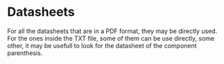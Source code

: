 # Datasheets

For all the datasheets that are in a PDF format, they may be directly used. For the ones inside the TXT file, some of them can be use directly, some other, it may be usefull to look for the datasheet of the component parenthesis.
